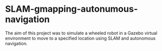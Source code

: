 # SLAM-gmapping-autonumous-navigation
The aim of this project was to simulate a wheeled robot in a Gazebo virtual environment to move to a specified location using SLAM and autonomous navigation. 
